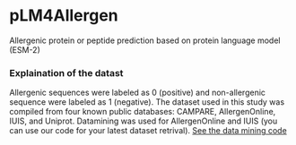 # pLM4Allergen
Allergenic protein or peptide prediction based on protein language model (ESM-2)

### Explaination of the datast
Allergenic sequences were labeled as 0 (positive) and non-allergenic sequence were labeled as 1 (negative). The dataset used in this study was compiled from four known public databases: CAMPARE, AllergenOnline, IUIS, and Uniprot. Datamining was used for AllergenOnline and IUIS (you can use our code for your latest dataset retrival). [See the data mining code](https://github.com/dzjxzyd/pLM4Allergen/tree/main/Data%20mining%20from%20database)
